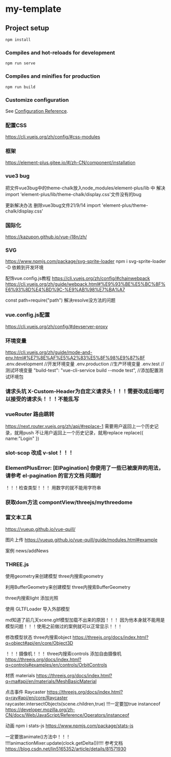 # my-template

## Project setup
```
npm install
```

### Compiles and hot-reloads for development
```
npm run serve
```

### Compiles and minifies for production
```
npm run build
```

### Customize configuration
See [Configuration Reference](https://cli.vuejs.org/config/).
### 配置CSS
https://cli.vuejs.org/zh/config/#css-modules
### 框架
https://element-plus.gitee.io/#/zh-CN/component/installation

### vue3 bug
把文件vue3bug中的theme-chalk放入node_modules/element-plus/lib 中
解决import 'element-plus/lib/theme-chalk/display.css'文件没有的bug

更新解决办法 删除vue3bug文件21/9/14
import 'element-plus/theme-chalk/display.css'
### 国际化
https://kazupon.github.io/vue-i18n/zh/

### SVG
https://www.npmjs.com/package/svg-sprite-loader
npm i svg-sprite-loader -D 依赖到开发环境

配饰vue.config.js教程
https://cli.vuejs.org/zh/config/#chainwebpack
https://cli.vuejs.org/zh/guide/webpack.html#%E9%93%BE%E5%BC%8F%E6%93%8D%E4%BD%9C-%E9%AB%98%E7%BA%A7

const path=require("path")
解决resolve没方法的问题

### vue.config.js配置
https://cli.vuejs.org/zh/config/#devserver-proxy

### 环境变量
https://cli.vuejs.org/zh/guide/mode-and-env.html#%E7%8E%AF%E5%A2%83%E5%8F%98%E9%87%8F
.env.development  //开发环境变量
.env.production   //生产环境变量
.env.test         //测试环境变量
"build-test": "vue-cli-service build --mode test",  //添加配置测试环境包

### 请求头坑 X-Custom-Header为自定义请求头！！！需要改成后端可以接受的请求头！！！不能乱写


### vueRouter 路由跳转
https://next.router.vuejs.org/zh/api/#replace-1
需要用户返回上一个历史记录，就用push
不让用户返回上一个历史记录，就用replace
replace({
    name:"Login"
})


### slot-scop 改成 v-slot！！！

### ElementPlusError: [ElPagination] 你使用了一些已被废弃的用法，请参考 el-pagination 的官方文档 问题时
！！！检查类型！！！
用数字的就不能用字符串

### 获取dom方法 compontView/threejs/mythreedome

### 富文本工具
https://vueup.github.io/vue-quill/

图片上传
https://vueup.github.io/vue-quill/guide/modules.html#example

案例  news/addNews

### THREE.js

使用geometry来创建模型 three内搜索geometry

利用BufferGeometry来创建模型 three内搜索BufferGeometry

three内搜索light 添加光照

使用 GLTFLoader 导入外部模型

md知道了前几天scene.gltf模型加载不出来的原因！！！
因为他本身就不能用是模型问题！！！使用之前做过的案例就可以正常显示！！！

修改模型状态   three内搜索object
https://threejs.org/docs/index.html?q=object#api/en/core/Object3D

！！！摄像机！！！
three内搜索controls 添加自由摄像机
https://threejs.org/docs/index.html?q=controls#examples/en/controls/OrbitControls

材质
materials
https://threejs.org/docs/index.html?q=ma#api/en/materials/MeshBasicMaterial


点击事件 Raycaster
https://threejs.org/docs/index.html?q=ray#api/en/core/Raycaster
raycaster.intersectObjects(scene.children,true)  !!!一定要加true
instanceof
https://developer.mozilla.org/zh-CN/docs/Web/JavaScript/Reference/Operators/instanceof


动画  npm i stats-js
https://www.npmjs.com/package/stats-js

一定要放animate()方法中！！！
!!!!animactionMixer.update(clock.getDelta())!!!!
参考文档 https://blog.csdn.net/lin5165352/article/details/81571930
